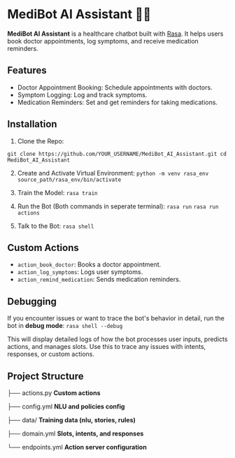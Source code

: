 # MediBot AI Assistant 🤖💊

**MediBot AI Assistant** is a healthcare chatbot built with [Rasa](https://rasa.com/). 
It helps users book doctor appointments, log symptoms, and receive medication reminders.

## Features

* Doctor Appointment Booking: Schedule appointments with doctors.
* Symptom Logging: Log and track symptoms.
* Medication Reminders: Set and get reminders for taking medications.

## Installation

1. Clone the Repo:
```
git clone https://github.com/YOUR_USERNAME/MediBot_AI_Assistant.git cd MediBot_AI_Assistant
```

2. Create and Activate Virtual Environment:
`python -m venv rasa_env`
`source_path/rasa_env/bin/activate`

3. Train the Model:
`rasa train`

4.  Run the Bot (Both commands in seperate terminal):
`rasa run`
`rasa run actions`

5. Talk to the Bot:
`rasa shell`


## Custom Actions

* `action_book_doctor`: Books a doctor appointment.
* `action_log_symptoms`: Logs user symptoms.
* `action_remind_medication`: Sends medication reminders.

## Debugging

If you encounter issues or want to trace the bot's behavior in detail, run the bot in **debug mode**:
`rasa shell --debug`

This will display detailed logs of how the bot processes user inputs, predicts actions, and manages slots. 
Use this to trace any issues with intents, responses, or custom actions.

## Project Structure

├── actions.py         **Custom actions**

├── config.yml         **NLU and policies config**

├── data/              **Training data (nlu, stories, rules)**

├── domain.yml         **Slots, intents, and responses**

└── endpoints.yml      **Action server configuration**
